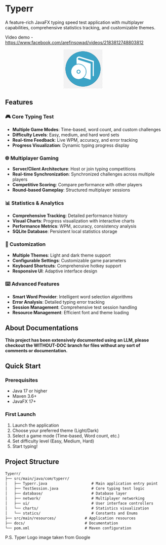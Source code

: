 # Typerr

A feature-rich JavaFX typing speed test application with multiplayer capabilities, comprehensive statistics tracking, and customizable themes.

Video demo - https://www.facebook.com/arefinsowad/videos/2183812748803812

<div align="center">
    <img src="src/main/resources/images/icon.png" alt="Typerr Logo" width="25%">
</div>



## Features

### 🎮 Core Typing Test
- **Multiple Game Modes**: Time-based, word count, and custom challenges
- **Difficulty Levels**: Easy, medium, and hard word sets
- **Real-time Feedback**: Live WPM, accuracy, and error tracking
- **Progress Visualization**: Dynamic typing progress display

### 🌐 Multiplayer Gaming
- **Server/Client Architecture**: Host or join typing competitions
- **Real-time Synchronization**: Synchronized challenges across multiple players
- **Competitive Scoring**: Compare performance with other players
- **Round-based Gameplay**: Structured multiplayer sessions

### 📊 Statistics & Analytics
- **Comprehensive Tracking**: Detailed performance history
- **Visual Charts**: Progress visualization with interactive charts
- **Performance Metrics**: WPM, accuracy, consistency analysis
- **SQLite Database**: Persistent local statistics storage

### 🎨 Customization
- **Multiple Themes**: Light and dark theme support
- **Configurable Settings**: Customizable game parameters
- **Keyboard Shortcuts**: Comprehensive hotkey support
- **Responsive UI**: Adaptive interface design

### ⌨️ Advanced Features
- **Smart Word Provider**: Intelligent word selection algorithms
- **Error Analysis**: Detailed typing error tracking
- **Session Management**: Comprehensive test session handling
- **Resource Management**: Efficient font and theme loading

## About Documentations

**This project has been extensively documented using an LLM, please checkout the WITHOUT-DOC branch for files without any sort of comments or documentation.**

## Quick Start

### Prerequisites
- Java 17 or higher
- Maven 3.6+
- JavaFX 17+


### First Launch
1. Launch the application
2. Choose your preferred theme (Light/Dark)
3. Select a game mode (Time-based, Word count, etc.)
4. Set difficulty level (Easy, Medium, Hard)
5. Start typing!

## Project Structure

```
Typerr/
├── src/main/java/com/typerr/
│   ├── Typerr.java                    # Main application entry point
│   ├── TestSession.java               # Core typing test logic
│   ├── database/                      # Database layer
│   ├── network/                       # Multiplayer networking
│   ├── ui/                            # User interface controllers
│   └── charts/                        # Statistics visualization
│   └── statics/                       # Constants and Enums
├── src/main/resources/             # Application resources
├── docs/                           # Documentation
└── pom.xml                         # Maven configuration
```

P.S. Typer Logo image taken from Google
